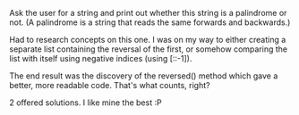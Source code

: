 Ask the user for a string and print out whether this string is a palindrome or
not. (A palindrome is a string that reads the same forwards and backwards.)



Had to research concepts on this one. I was on my way to either creating a separate
list containing the reversal of the first, or somehow comparing the list with
itself using negative indices (using [::-1]).

The end result was the discovery of the reversed() method which gave a better,
more readable code. That's what counts, right?

2 offered solutions. I like mine the best :P
